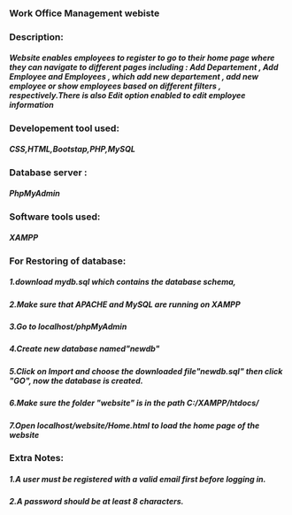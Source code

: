 ### Work Office Management webiste
### Description:
##### Website enables employees to register to go to their home page where they can navigate to different pages including : Add Departement , Add Employee and Employees , which add new departement , add new employee or show employees based on different filters , respectively.There is also Edit option enabled to edit employee information

### Developement tool used:
##### CSS,HTML,Bootstap,PHP,MySQL
### Database server :
##### PhpMyAdmin
### Software tools used: 
##### XAMPP
### For Restoring of database:
##### 1.download mydb.sql which contains the database schema, 
##### 2.Make sure that APACHE and MySQL are running on XAMPP
##### 3.Go to localhost/phpMyAdmin
##### 4.Create new database named"newdb"
##### 5.Click on Import and choose the downloaded file"newdb.sql" then click "GO", now the database is created.
##### 6.Make sure the folder "website" is in the path C:/XAMPP/htdocs/
##### 7.Open localhost/website/Home.html to load the home page of the website

### Extra Notes:
##### 1.A user must be registered with a valid email first before logging in.
##### 2.A password should be at least 8 characters.

